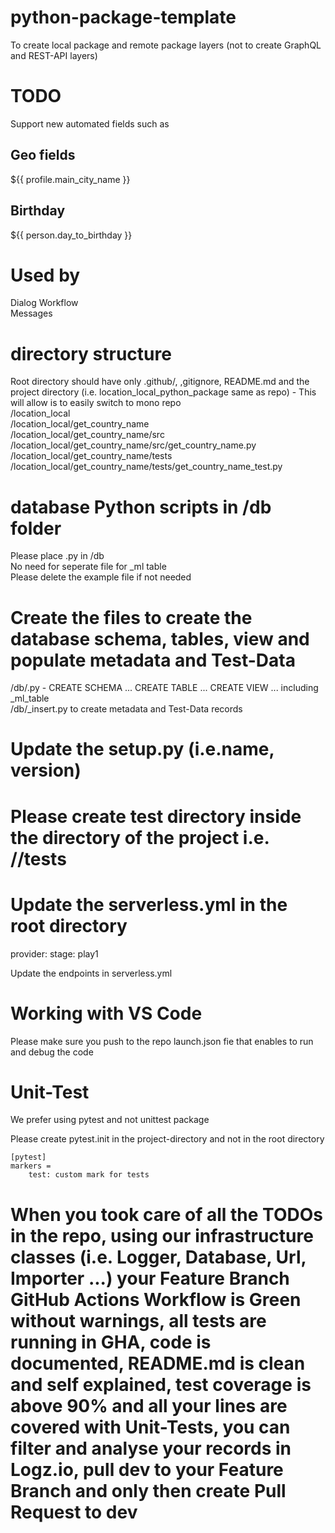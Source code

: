 # python-package-template

To create local package and remote package layers (not to create GraphQL and REST-API layers)

# TODO

Support new automated fields such as<br>

## Geo fields

${{ profile.main_city_name }}

## Birthday

${{ person.day_to_birthday }}

# Used by

Dialog Workflow<br>
Messages<br>

# directory structure

Root directory should have only .github/, ,gitignore, README.md and the project directory (i.e.
location_local_python_package same as repo) - This will allow is to easily switch to mono repo<br>
/location_local<br>
/location_local/get_country_name<br>
/location_local/get_country_name/src<br>
/location_local/get_country_name/src/get_country_name.py<br>
/location_local/get_country_name/tests<br>
/location_local/get_country_name/tests/get_country_name_test.py<br>

# database Python scripts in /db folder

Please place <table-name>.py in /db<br>
No need for seperate file for _ml table<br>
Please delete the example file if not needed<br>

# Create the files to create the database schema, tables, view and populate metadata and Test-Data

/db/<table-name>.py - CREATE SCHEMA ... CREATE TABLE ... CREATE VIEW ... including _ml_table<br>
/db/<table-name>_insert.py to create metadata and Test-Data records

# Update the setup.py (i.e.name, version)

# Please create test directory inside the directory of the project i.e. /<project-name>/tests

# Update the serverless.yml in the root directory

provider:
stage: play1

Update the endpoints in serverless.yml

# Working with VS Code

Please make sure you push to the repo launch.json fie that enables to run and debug the code<br>

# Unit-Test

We prefer using pytest and not unittest package<br>

Please create pytest.init in the project-directory and not in the root directory

```
[pytest]
markers =
    test: custom mark for tests
```

# When you took care of all the TODOs in the repo, using our infrastructure classes (i.e. Logger, Database, Url, Importer ...) your Feature Branch GitHub Actions Workflow is Green without warnings, all tests are running in GHA, code is documented, README.md is clean and self explained, test coverage is above 90% and all your lines are covered with Unit-Tests, you can filter and analyse your records in Logz.io, pull dev to your Feature Branch and only then create Pull Request to dev
